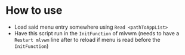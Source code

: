 # How to use
* Load said menu entry somewhere using `Read <pathToAppList>`
* Have this script run in the `InitFunction` of mlvwm (needs to have a `Restart mlvwm` line after to reload if menu is read before the `InitFunction`)
